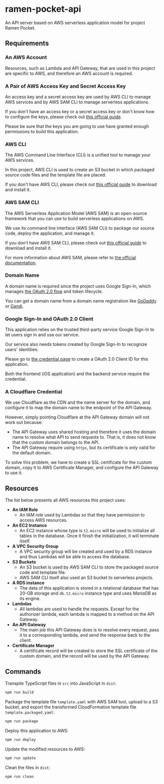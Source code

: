 # ramen-pocket-api

An API server based on AWS serverless application model for project Ramen Pocket.

## Requirements

### An AWS Account
Resources, such as Lambda and API Gateway, that are used in this project are specific to AWS, and therefore an AWS account is required.

### A Pair of AWS Access Key and Secret Access Key
An access key and a secret access key are used by AWS CLI to manage AWS services and by AWS SAM CLI to manage serverless applications.

If you don't have an access key or a secret access key or don't know how to configure the keys, please check out [this official guide](https://docs.aws.amazon.com/cli/latest/userguide/cli-chap-configure.html).

Please be sure that the keys you are going to use have granted enough permissions to build this application.

### AWS CLI
The AWS Command Line Interface (CLI) is a unified tool to manage your AWS services.

In this project, AWS CLI is used to create an S3 bucket in which packaged source code files and the template file are placed.

If you don't have AWS CLI, please check out [this official guide](https://docs.aws.amazon.com/cli/latest/userguide/install-cliv2.html) to download and install it.

### AWS SAM CLI
The AWS Serverless Application Model (AWS SAM) is an open-source framework that you can use to build serverless applications on AWS.

We use its command line interface (AWS SAM CLI) to package our source code, deploy the application, and manage it.

If you don't have AWS SAM CLI, please check out [this official guide](https://docs.aws.amazon.com/serverless-application-model/latest/developerguide/serverless-sam-cli-install.html) to download and install it.

For more information about AWS SAM, please refer to [the official documentation](https://docs.aws.amazon.com/serverless-application-model/latest/developerguide/what-is-sam.html).

### Domain Name
A domain name is required since the project uses Google Sign-In, which manages [the OAuth 2.0 flow](https://en.wikipedia.org/wiki/OAuth) and token lifecycle.

You can get a domain name from a domain name registration like [GoDaddy](https://www.godaddy.com/offers/domains) or [Gandi](https://www.gandi.net/en).

### Google Sign-In and OAuth 2.0 Client
This application relies on the trusted third-party service Google Sign-In to let users sign in and use our service.

Our service also needs tokens created by Google Sign-In to recognize users' identities.

Please go to [the credential page](https://console.developers.google.com/apis/credentials) to create a OAuth 2.0 Client ID for this application.

Both the frontend (iOS application) and the backend service require the credential.

### A Cloudflare Credential
We use Cloudflare as the CDN and the name server for the domain, and configure it to map the domain name to the endpoint of the API Gateway.

However, simply pointing Cloudflare at the API Gateway domain will not work out because:
- The API Gateway uses shared hosting and therefore it uses the domain name to resolve what API to send requests to. That is, it does not know that the custom domain belongs to the API.
- The API Gateway require using `https`, but its certificate is only valid for the default domain.

To solve this problem, we have to create a SSL certificate for the custom domain, copy it to AWS Certificate Manager, and configure the API Gateway to use it.

## Resources

The list below presents all AWS resources this project uses:
- **An IAM Role**
  - An IAM role used by Lambdas so that they have permission to access AWS resources.
- **An EC2 Instance**
  - An EC2 instance whose type is `t2.micro` will be used to initialize all tables in the database. Once it finish the initialization, it will terminate itself.
- **A VPC Security Group**
  - A VPC security group will be created and used by a RDS instance and thus Lambdas will be able to access the database.
- **S3 Buckets**
  - An S3 bucket is used by AWS SAM CLI to store the packaged source code and template file.
  - AWS SAM CLI itself also used an S3 bucket to serverless projects.
- **A RDS instance**
  - The data of this application is stored in a relational database that has 20-GB storage and `db.t2.micro` instance type and uses *MariaDB* as its engine.
- **Lambdas**
  - All lambdas are used to handle the requests. Except for the authorizer lambda, each lambda is mapped to a method on the API Gateway.
- **An API Gateway**
  - The main job this API Gateway does is to resolve every request, pass it to a corresponding lambda, and send the response back to the client.
- **Certificate Manager**
  - A certificate record will be created to store the SSL certificate of the custom domain, and the record will be used by the API Gateway.

## Commands

Transpile TypeScript files in `src` into JavaScript in `dist`:

```bash
npm run build
```

Package the template file `template.yaml` with AWS SAM tool, upload to a S3 bucket, and export the transformed CloudFormation template file `template.packaged.yaml`:

```bash
npm run package
```

Deploy this application to AWS:

```bash
npm run deploy
```

Update the modified resources to AWS:

```bash
npm run update
```

Clean the files in `dist`:

```bash
npm run clean
```
